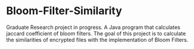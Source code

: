 # Bloom-Filter-Similarity
Graduate Research project in progress. A Java program that calculates jaccard coefficient of bloom filters. The goal of this project is to calculate the similarities of encrypted files with the implementation of Bloom Filters.
